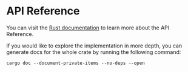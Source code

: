 # API Reference

You can visit the [Rust documentation](https://wallet-lib.docs.iota.org/rust/doc/iota_wallet/index.html) to learn more about the API Reference.

If you would like to explore the implementation in more depth, you can generate docs for the whole crate by running the  following command:

```
cargo doc --document-private-items --no-deps --open
```